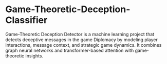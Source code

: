 # Game-Theoretic-Deception-Classifier
Game-Theoretic Deception Detector is a machine learning project that detects deceptive messages in the game Diplomacy by modeling player interactions, message context, and strategic game dynamics. It combines graph neural networks and transformer-based attention with game-theoretic insights.
